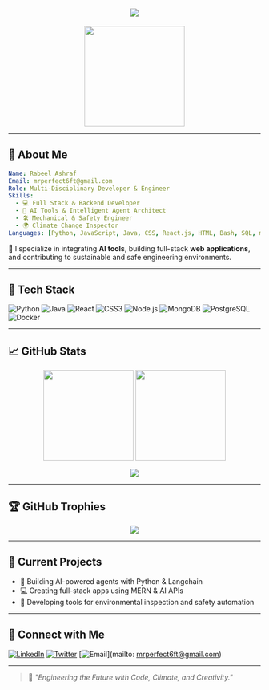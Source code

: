 <h1 align="center">
  <img src="https://readme-typing-svg.demolab.com/?lines=Hey+there,+I'm+Rabeel+Ashraf!;Full+Stack+Developer;Backend+Engineer;AI+Agent+Creator;Mechanical+%26+Safety+Engineer;Climate+Change+Inspector&font=Fira+Code&center=true&width=700&height=50&color=00FFD1&vCenter=true&size=25" />
</h1>

<p align="center">
  <img src="https://media.giphy.com/media/26ufnwz3wDUli7GU0/giphy.gif" width="200" />
</p>

---

## 🚀 About Me

```yaml
Name: Rabeel Ashraf
Email: mrperfect6ft@gmail.com
Role: Multi-Disciplinary Developer & Engineer
Skills:
  - 💻 Full Stack & Backend Developer
  - 🧠 AI Tools & Intelligent Agent Architect
  - 🛠 Mechanical & Safety Engineer
  - 🌍 Climate Change Inspector
Languages: [Python, JavaScript, Java, CSS, React.js, HTML, Bash, SQL, many more...]
```

🧩 I specialize in integrating **AI tools**, building full-stack **web applications**, and contributing to sustainable and safe engineering environments.

---

## 💼 Tech Stack

![Python](https://img.shields.io/badge/Python-3670A0?style=for-the-badge&logo=python&logoColor=white)
![Java](https://img.shields.io/badge/Java-ED8B00?style=for-the-badge&logo=java&logoColor=white)
![React](https://img.shields.io/badge/React-20232A?style=for-the-badge&logo=react&logoColor=61DAFB)
![CSS3](https://img.shields.io/badge/CSS3-%231572B6.svg?style=for-the-badge&logo=css3&logoColor=white)
![Node.js](https://img.shields.io/badge/Node.js-339933?style=for-the-badge&logo=nodedotjs&logoColor=white)
![MongoDB](https://img.shields.io/badge/MongoDB-4EA94B?style=for-the-badge&logo=mongodb&logoColor=white)
![PostgreSQL](https://img.shields.io/badge/PostgreSQL-316192?style=for-the-badge&logo=postgresql&logoColor=white)
![Docker](https://img.shields.io/badge/Docker-2496ED?style=for-the-badge&logo=docker&logoColor=white)

---

## 📈 GitHub Stats

<p align="center">
  <img src="https://github-readme-stats.vercel.app/api?username=rabeelashraf&show_icons=true&theme=radical&border_radius=15&hide_rank=false" height="180px" />
  <img src="https://github-readme-streak-stats.herokuapp.com/?user=rabeelashraf&theme=radical&hide_border=true" height="180px" />
</p>

<p align="center">
  <img src="https://github-readme-stats.vercel.app/api/top-langs/?username=rabeelashraf&layout=compact&theme=radical&langs_count=10" />
</p>

---

## 🏆 GitHub Trophies

<p align="center">
  <img src="https://github-profile-trophy.vercel.app/?username=rabeelashraf&theme=radical&margin-w=10&no-frame=true" />
</p>

---

## 🔧 Current Projects

- 🤖 Building AI-powered agents with Python & Langchain
- 💻 Creating full-stack apps using MERN & AI APIs
- 🌱 Developing tools for environmental inspection and safety automation

---

## 💬 Connect with Me

[![LinkedIn](https://img.shields.io/badge/LinkedIn-blue?style=for-the-badge&logo=linkedin&logoColor=white)](https://www.linkedin.com/in/rabeel-ashraf-721105204)
[![Twitter](https://img.shields.io/badge/Twitter-black?style=for-the-badge&logo=twitter&logoColor=white)](https://x.com/1H_Bx1)
[![Email](https://img.shields.io/badge/Email-D14836?style=for-the-badge&logo=gmail&logoColor=white)](mailto: mrperfect6ft@gmail.com)

---

> 🧠 *"Engineering the Future with Code, Climate, and Creativity."*
